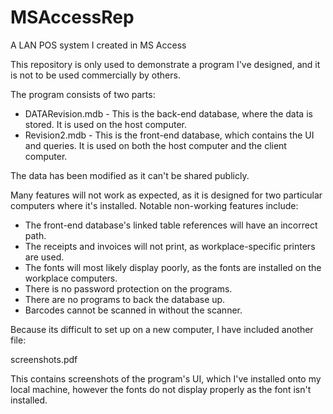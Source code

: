 # MSAccessRep
A LAN POS system I created in MS Access

This repository is only used to demonstrate a program I've designed, and it is not to be used commercially by others.

The program consists of two parts:

  - DATARevision.mdb - This is the back-end database, where the data is stored. It is used on the host computer.
  - Revision2.mdb - This is the front-end database, which contains the UI and queries. It is used on both the host computer and the client computer.
  
The data has been modified as it can't be shared publicly.

Many features will not work as expected, as it is designed for two particular computers where it's installed. Notable non-working features include:

  - The front-end database's linked table references will have an incorrect path.
  - The receipts and invoices will not print, as workplace-specific printers are used.
  - The fonts will most likely display poorly, as the fonts are installed on the workplace computers.
  - There is no password protection on the programs.
  - There are no programs to back the database up.
  - Barcodes cannot be scanned in without the scanner.
  
Because its difficult to set up on a new computer, I have included another file:

  screenshots.pdf
  
This contains screenshots of the program's UI, which I've installed onto my local machine, however the fonts do not display properly as the font isn't installed.
